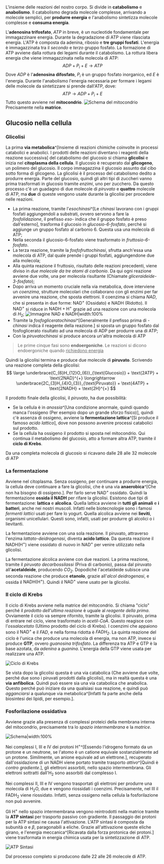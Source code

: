 L'insieme delle reazioni del nostro corpo. Si divide in **catabolismo** e **anabolismo**.
Il catabolismo degrada molecole complesse, arrivando a molecole semplici, per **produrre energia** e l'anabolismo sintetizza molecole complesse e **consuma energia**.

L'**adenosina trifosfato**, *ATP* in breve, è un nucleotide fondamentale per immagazzinare energia. Durante la degradazione di ATP viene rilasciata energia.
L'ATP è composta da adenina, ribosio e **tre gruppi fosfati**. L'energia è immagazzinata tra il *secondo* e *terzo* gruppo fosfato.
La formazione di ATP avviene dalla rottura dei legami durante il catabolismo. La rottura libera  energia che viene immagazzinata nella molecola di ATP:
$$
ADP+P_{i}+E \rightarrow ATP
$$
Dove *ADP* è l'**adenosina difosfato**, $P_{i}$ è un gruppo fosfato inorganico, ed $E$ è l'energia.
Durante l'anabolismo l'energia necessaria per formare i legami delle molecole da sintetizzare si prende dall'ATP, dove:
$$
ATP \rightarrow ADP+P_{i}+E
$$
Tutto questo avviene nel **mitocondrio**.
![Schema del mitocondrio](https://promedtest.it/wp-content/uploads/2022/07/MITO.png)
Precisamente nella **matrice**.

## Glucosio nella cellula

### Glicolisi
La prima **via metabolica**^[Insieme di reazioni chimiche coinvolte in processi catabolici e anabolici. I prodotti delle reazioni diventano i reagenti della reazione successiva] del catabolismo del glucosio si chiama **glicolisi** e inizia nel **citoplasma della cellula**. Il glucosio è recuperato dal **glicogeno**, un polimero del glucosio. Il corpo immagazzina il glucosio assunto dal cibo sotto forma di glicogeno. 
La glicolisi è il processo del catabolismo dedito a produrre energia. Parte del glucosio, quindi gli altri tipi di zuccheri vanno prima trasformati in glucosio tramite *enzimi*, uno per zucchero.
Da questo processo c'è un guadagno di due molecole di *piruvato* e **quattro** molecole di ATP, ma **due** di queste vengono usate durante la glicolisi per procedere nelle reazioni.

- La prima reazione, tramite l'*esochinasi*^[Le *chinasi* lavorano con i gruppi fosfati aggiungendoli a substrati, ovvero servono a fare la *fosfolidazione*, il prefisso *eso-* indica che il gruppo fosfato è preso dall'esterno], trasforma il glucosio in *glucosio-6-fosfato*, perché si aggiunge un gruppo fosfato al carbonio 6. Questa usa una molecola di ATP;
- Nella seconda il glucosio-6-fosfato viene trasformato in *fruttosio-6-fosfato*.
- La terza reazione, tramite la *fosfofruttochinasi*, sfrutta anch'essa una molecola di ATP, dal quale prende i gruppi fosfati, aggiungendone due alla molecola;
- Alla quinta reazione il fruttosio, risultato delle reazioni precedenti, viene diviso in *due molecole da tre atomi di carbonio*. Da qui ogni reazione avviene due volte, una per molecola risultante (Chiamate *gliceraideide-3-fosfato*);
- Dopo arriva un momento cruciale nella via metabolica, dove interviene un *coenzima*, strutture molecolari che collaborano con gli enzimi per far avvenire una reazione, che sposta elettroni.
  Il coenzima si chiama *$\text{NAD}$*, che si presenta in due forme: $\text{NAD}^{+}$ (Ossidato) e $\text{NADH}$ (Ridotto). Il $\text{NAD}^{+}$ si riduce in $\text{NADH} + \text{H}^{+}$ grazie ad una reazione con una molecola di $H_{2}$;
  ![Immagine NAD e NADH|width:100%](https://cdn.shopify.com/s/files/1/0268/1811/7694/files/redox-reaction_480x480.png?v=1625878447)
- Tramite la *fosfogliceratochinasi*^[Generalmente il prefisso prima di *-chinasi* indica il reagente della reazione.] si sposta un gruppo fosfato dal fosfoglicerato risultato ad una molecola di ADP per produrre una di ATP;
- Con la *piruvatochinasi* si produce ancora un'altra molecola di ATP

> Le prime cinque fasi sono **endoergoniche**. Le reazioni si dicono endoergoniche quando <u>richiedono energia</u>

Quindi la glicolisi termina e produce due molecole di **piruvato**.
Scrivendo una reazione completa della glicolisi:
$$
\large
\underbrace{C_{6}H_{12}O_{6}}_{\text{Glucosio}} + \text{2ATP} + \text{2NAD}^{+} \longrightarrow
\underbrace{2C_{3}H_{4}O_{3}}_{\text{Piruvato}} + \text{4ATP} + \text{2NADH} + \text{2H}^{+}
$$

Il prodotto finale della glicolisi, il *piruvato*,  ha due possibilità:
- Se la cellula è in *anossia*^[Una condizione anormale, quindi quando manca l'ossigeno (Per esempio dopo un grande sforzo fisico)], quindi c'è assenza di ossigeno, avviene la **fermentazione lattica**^[Si produce il famoso *acido lattico*], dove non possono avvenire processi catabolici sul prodotto.
- Se la cellula ha ossigeno il prodotto si sposta nel mitocondrio. Qui continua il metabolismo del glucosio, atto a formare altra $\text{ATP}$, tramite il **ciclo di Krebs**.

Da una completa molecola di glucosio si ricavano dalle 28 alle 32 molecole di $\text{ATP}$

### La fermentazione
Avviene nel citoplasma. Senza ossigeno, per continuare a produrre energia, la cellula deve continuare a fare la glicolisi, che è una via **anaerobica**^[Che non ha bisogno di ossigeno.]. Per farlo serve $\text{NAD}^{+}$ ossidato. Quindi la fermentazione  **ossida il $\text{NADH}$** per rifare la glicolisi.
Esistono due tipi di fermentazione: **lattica** e **alcolica**.
Quella lattica avviene in **tutti gli animali** e **i batteri**, anche nei nostri muscoli. Infatti nelle biotecnologie sono i famosi *fermenti lattici* usati per fare lo yogurt.
Quella alcolica avviene nei **lieviti**, organismi unicellulari. Questi sono, infatti, usati per produrre gli alcolici o i lievitanti.

La fermentazione avviene con una sola reazione. Il piruvato, attraverso l'enzima *lattato-deidrogenasi*, diventa **acido lattico**. Da questa reazione il $\text{NADH}(\text{H}^{+})$ viene ossidato di nuovo in $\text{NAD}^{+}$ per venire utilizzato nella glicolisi.

La fermentazione alcolica avviene con due reazioni. La prima reazione, tramite il *piruvato decarbossilassi* (Priva di carbonio), passa dal piruvato all'**acetaldeide**, producendo *$CO_{2}$*. Dopodiché l'acetaldeide subisce una seconda reazione che produce **etanolo**, grazie all'*alcol deidrogenasi*, e ossida il $\text{NADH}(\text{H}^{+})$. Quindi il $\text{NAD}^{+}$ viene usato per la glicolisi.
### Il ciclo di Krebs
Il ciclo di Krebs avviene nella matrice del mitocondrio. Si chiama "ciclo" perché il *prodotto dell'ultima reazione* è uguale al *reagente della prima*. Ovviamente il ciclo va sempre rifornito, tramite la glicolisi.
Il piruvato, prima di entrare nel ciclo, viene trasformato in *acetil-CoA*. Questo reagisce con l'*ossalacetato* (Ultimo prodotto del ciclo di Krebs).
I coenzimi che appaiono sono il $\text{NAD}^{+}$ e il *$\text{FAD}$*, e nella forma ridotta è *$FADH_{2}$*.
La quinta reazione del ciclo è l'unica che produce una molecola di energia, ma non $\text{ATP}$, invece si produce **$\text{GTP}$**, ovvero *guanosina trifosfato*. La differenza tra $\text{ATP}$ e $\text{GTP}$ è la base azotata, da *adenina* a *guanina*. L'energia della $\text{GTP}$ viene usata per realizzare una $\text{ATP}$.

![Ciclo di Krebs](https://www.microbiologiaitalia.it/wp-content/uploads/2020/11/immagine-2.png)

Se vista dopo la glicolisi questa è una via catabolica (Che avviene due volte, perché due sono i piruvati prodotti dalla glicolisi), ma in realtà questa è una **via anfibolica**. Quindi può essere sia una via catabolica che anabolica. Questo perché può iniziare da una qualsiasi sua reazione, e quindi può *agganciarsi* a qualunque via metabolica^[Infatti fa parte anche della biosintesi dei lipidi, per esempio.].  

### Fosforilazione ossidativa
Avviene grazie alla presenza di complessi proteici della membrana interna del mitocondrio, precisamente tra lo *spazio intermembrana* e la *matrice*.

![Schema|width:100%](https://www.projectinvictus.it/wp-content/uploads/2022/10/fosforilazione-ossidativa-processo-scaled.jpg)

Nei complessi $\text{I}$, $\text{III}$ e $\text{IV}$ dei protoni $\text{H}^{+}$^[Essendo l'idrogeno formato da un protone e un neutrone, se l'atomo è un catione equivale sostanzialmente ad un protone. Similmente, un anione equivale ad un elettrone.], recuperato dall'ossidazione di un $\text{NADH}$ viene portato tramite trasporto *attivo*^[Quindi è *contro gradiente*.], gli elettroni assorbiti, nello spazio intermembrana. Gli elettroni sottratti dall'$\text{H}_{2}$ sono assorbiti dal complesso $\text{I}$. 

Nei complessi $\text{II}$, $\text{III}$ e $\text{IV}$ vengono trasportati gli elettroni per produrre una molecola di $\text{H}_{2}\text{O}$, due  e vengono riossidati i coenzimi. Precisamente, nel $\text{III}$ il $\text{FADH}_{2}$ viene riossidato. Infatti, senza ossigeno nella cellula la fosforilazione non può avvenire.

Gli $\text{H}^{+}$ nello spazio intermembrana vengono reintrodotti nella matrice tramite la **ATP sintasi** per trasporto passivo con gradiente. Il passaggio dei protoni per la ATP sintasi ne causa l'attivazione.
L'ATP sintasi è composta da subunità $\alpha$ e $\beta$, paragonabili a eliche. Grazie all'attivazione queste eliche girano, e l'energia meccanica^[Ricavata dalla forza protonica dei protoni.] viene trasformata in energia chimica usata per la sintetizzazione di $\text{ATP}$.

![ATP Sintasi](https://promedtest.it/wp-content/uploads/2019/06/ATP-Sintasi.jpg)

Dal processo completo si producono dalle 22 alle 26 molecole di $\text{ATP}$.